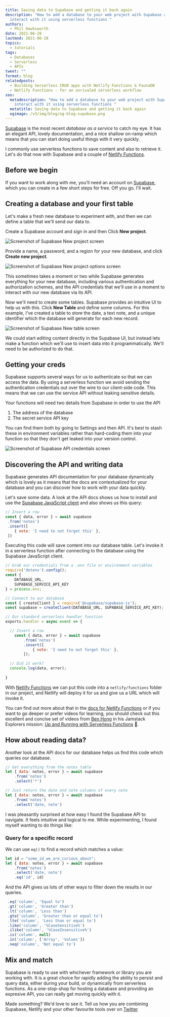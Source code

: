 ```yaml
---
title: Saving data to Supabase and getting it back again
description: "How to add a database to your web project with Supabase and
  interact with it using serverless functions "
authors:
  - Phil Hawksworth
date: 2021-06-28
lastmod: 2021-06-28
topics:
  - tutorials
tags:
  - Databases
  - Serverless
  - APIs
tweet: ""
format: blog
relatedposts:
  - Building Serverless CRUD apps with Netlify Functions & FaunaDB
  - Netlify Functions - for an unrivaled serverless workflow
seo:
  metadescription: "How to add a database to your web project with Supabase and
    interact with it using serverless functions "
  metatitle: Saving data to Supabase and getting it back again
  ogimage: /v3/img/blog/og-blog-supabase.png
---
```

[Supabase](https://supabase.io) is the most recent *database as a service* to catch my eye. It has an elegant API, lovely documentation, and a nice shallow on-ramp which means that you can start doing useful things with it very quickly. 

I commonly use serverless functions to save content and also to retrieve it. Let's do that now with Supabase and a couple of [Netlify Functions](https://www.netlify.com/products/functions/).

## Before we begin

If you want to work along with me, you'll need an account on [Supabase](https://supabase.io), which you can create in a few short steps for free. Off you go. I'll wait.

## Creating a database and your first table

Let's make a fresh new database to experiment with, and then we can define a table that we'll send our data to.

Create a Supabase account and sign in and then Click **New project**. 

![Screenshot of Supabase New project screen](/v3/img/blog/supabase-screenshot-new-project.png "Screenshot of Supabase New project screen")

Provide a name, a password, and a region for your new database, and click **Create new project**.

![Screenshot of Supabase New project options screen](/v3/img/blog/supabase-screenshot-new-project-options.png "Screenshot of Supabase New project options screen")

This sometimes takes a moment or two while Supabase generates everything for your new database, including various authentication and authorization schemes, and the API credentials that we'll use in a moment to interact with our new database via its API.

Now we'll need to create some tables. Supabase provides an intuitive UI to help us with this. Click **New Table** and define some columns. For this example, I've created a table to store the date, a text note, and a unique identifier which the database will generate for each new record.

![Screenshot of Supabase New table screen](/v3/img/blog/supabase-screenshot-new-table.png "Screenshot of Supabase New table screen")

We could start editing content directly in the Supabase UI, but instead lets make a function which we'll use to insert data into it programmatically. We'll need to be authorized to do that.

## Getting your creds

Supabase supports several ways for us to authenticate so that we can access the data. By using a serverless function we avoid sending the authentication credentials out over the wire to our client-side code. This means that we can use the service API without leaking sensitive details.

Your functions will need two details from Supabase in order to use the API

1. The address of the database
2. The secret service API key

You can find them both by going to Settings and then API. It's best to stash these in environment variables rather than hard-coding them into your function so that they don't get leaked into your version control.

![Screenshot of Supabase API credentials screen](/v3/img/blog/supabase-screenshot-api-auth.png "Screenshot of Supabase API credentials screen")

## Discovering the API and writing data

Supabase generates API documentation for your database dynamically which is lovely as it means that the docs are contextualized for your database and you can discover how to work with your data quickly.

Let's save some data. A look at the API docs shows us how to install and use the [Supabase JavaScript client](https://github.com/supabase/supabase-js) and also shows us this query:

```javascript
// Insert a row
const { data, error } = await supabase
 .from('notes')
 .insert([
 	{ note: 'I need to not forget this' },
 ])
```

Executing this code will save content into our database table. Let's invoke it in a serverless function after connecting to the database using the Supabase JavaScript client.

```javascript
// Grab our credentials from a .env file or environment variables
require('dotenv').config();
const {
	DATABASE_URL,
	SUPABASE_SERVICE_API_KEY
} = process.env;

// Connect to our database 
const { createClient } = require('@supabase/supabase-js');
const supabase = createClient(DATABASE_URL, SUPABASE_SERVICE_API_KEY);

// Our standard serverless handler function
exports.handler = async event => {

  // Insert a row
	const { data, error } = await supabase
		.from('notes')
 		.insert([
 			{ note: 'I need to not forget this' },
		]);

  // Did it work?
  console.log(data, error);
  
}
```

With [Netlify Functions](https://www.netlify.com/products/functions/) we can put this code into a `netlify/functions` folder  in our project, and Netlify will deploy it for us and give us a URL which will invoke it.

You can find out more about that in the [docs for Netlify Functions](https://docs.netlify.com/functions/overview/) or if you want to go deeper or prefer videos for learning, you should check out this excellent and concise set of videos from [Ben Hong](https://twitter.com/bencodezen) in his Jamstack Explorers mission: [Up and Running with Serverless Functions](https://explorers.netlify.com/learn/up-and-running-with-serverless-functions) 🚀.

## How about reading data?

Another look at the API docs for our database helps us find this code which queries our database.

```javascript
// Get everything from the notes table
let { data: notes, error } = await supabase
	.from('notes')
	.select('*')

// Just return the date and note columns of every note 
let { data: notes, error } = await supabase
	.from('notes')
	.select('date, note')
```

I was pleasantly surprised at how easy I found the Supabase API to navigate. It feels intuitive and logical to me. While experimenting, I found myself wanting to do things like:

### Query for a specific record

We can use `eq()` to find a record which matches a value:

```javascript
let id = "some_id_we_are_curious_about";
let { data: notes, error } = await supabase
	.from('notes')
	.select('date, note')
	.eq('id', id)
```

And the API gives us lots of other ways to filter down the results in our queries. 

```javascript
 .eq('column', 'Equal to')
 .gt('column', 'Greater than')
 .lt('column', 'Less than')
 .gte('column', 'Greater than or equal to')
 .lte('column', 'Less than or equal to')
 .like('column', '%CaseSensitive%')
 .ilike('column', '%CaseInsensitive%')
 .is('column', null)
 .in('column', ['Array', 'Values'])
 .neq('column', 'Not equal to')
```

## Mix and match

Supabase is ready to use with whichever framework or library you are working with. It is a great choice for rapidly adding the ability to persist and query data, either during your build, or dynamically from serverless functions. As a one-stop-shop for hosting a database and providing an expresive API, you can really get moving quickly with it.

Made something? We'd love to see it. Tell us how you are combining Supabase, Netlify and your other favourite tools over on [Twitter](https://twitter.com/Netlify)

